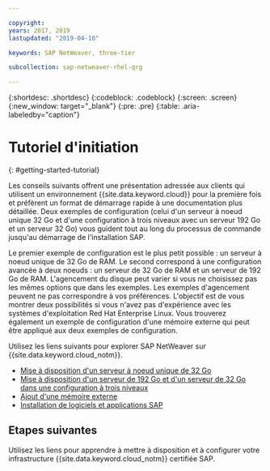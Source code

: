 ```yaml
---

copyright:
years: 2017, 2019
lastupdated: "2019-04-10"

keywords: SAP NetWeaver, three-tier

subcollection: sap-netweaver-rhel-qrg

---
```


{:shortdesc: .shortdesc}
{:codeblock: .codeblock}
{:screen: .screen}
{:new_window: target="_blank"}
{:pre: .pre}
{:table: .aria-labeledby="caption"}

# Tutoriel d'initiation
{: #getting-started-tutorial}

Les conseils suivants offrent une présentation adressée aux clients qui utilisent un environnement {{site.data.keyword.cloud}} pour la première fois et préfèrent un format de démarrage rapide à une documentation plus détaillée. Deux exemples de configuration (celui d'un serveur à noeud unique 32 Go et d'une configuration à trois niveaux avec un serveur 192 Go et un serveur 32 Go) vous guident tout au long du processus de commande jusqu'au démarrage de l'installation SAP.

Le premier exemple de configuration est le plus petit possible : un serveur à noeud unique de 32 Go de RAM. Le second correspond à une configuration avancée à deux noeuds : un serveur de 32 Go de RAM et un serveur de 192 Go de RAM. L'agencement du disque peut varier si vous ne choisissez pas les mêmes options que dans les exemples. Les exemples d'agencement peuvent ne pas correspondre à vos préférences. L'objectif est de vous montrer deux possibilités si vous n'avez pas d'expérience avec les systèmes d'exploitation Red Hat Enterprise Linux. Vous trouverez également un exemple de configuration d'une mémoire externe qui peut être appliqué aux deux exemples de configuration.

Utilisez les liens suivants pour explorer SAP NetWeaver sur {{site.data.keyword.cloud_notm}}.

  * [Mise à disposition d'un serveur à noeud unique de 32 Go](/docs/infrastructure/sap-netweaver-rhel-qrg?topic=sap-netweaver-rhel-qrg-provisioning-a-32-gb-single-node-server#install_32GB)
  * [Mise à disposition d'un serveur de 192 Go et d'un serveur de 32 Go dans une configuration à trois niveaux](/docs/infrastructure/sap-netweaver-rhel-qrg?topic=sap-netweaver-rhel-qrg-install-256GB#install-256GB)
  * [Ajout d'une mémoire externe](/docs/infrastructure/sap-netweaver-rhel-qrg?topic=sap-netweaver-rhel-qrg-storage#storage)
  * [Installation de logiciels et applications SAP](/docs/infrastructure/sap-netweaver-rhel-qrg?topic=sap-netweaver-rhel-qrg-install_landscape#install_landscape)

## Etapes suivantes

Utilisez les liens pour apprendre à mettre à disposition et à configurer votre infrastructure {{site.data.keyword.cloud_notm}} certifiée SAP.
